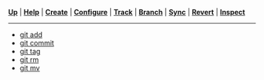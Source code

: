 [**Up**](../operations.md) |
[**Help**](../01-Help/help.md) |
[**Create**](../02-Create/create.md) |
[**Configure**](../03-Configure/configure.md) |
[**Track**](../04-Track/track.md) |
[**Branch**](../05-Branch/branch.md) |
[**Sync**](../06-Sync/sync.md) |
[**Revert**](../07-Revert/revert.md) |
[**Inspect**](../08-Inspect/inspect.md)

-------------------------------------------------------------------------------

- [git add](01-git-add.md)
- [git commit](02-git-commit.md)
- [git tag](03-git-tag.md)
- [git rm](04-git-rm.md)
- [git mv](05-git-mv.md)

